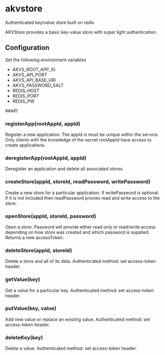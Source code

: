 # akvstore
Authenticated key/value store built on redis

AKVStore provides a basic key-value store with super light authentication.

## Configuration
Set the following environment variables
* AKVS_ROOT_APP_ID
* AKVS_API_PORT
* AKVS_API_BASE_URI
* AKVS_PASSWORD_SALT
* REDIS_HOST
* REDIS_PORT
* REDIS_PW


##API
### registerApp(rootAppId, appId)
Register a new application. The appId is must be unique within the service. Only clients with the knowledge of the secret rootAppId have access to create applications.

### deregisterApp(rootAppId, appId)
Deregister an application and delete all associated stores.

### createStore(appId, storeId, readPassword, writePassword)
Create a new store for a particular application. If writePassword is optional. If it is not included then readPassword provies read and write access to the store.

### openStore(appId, storeId, password)
Open a store. Password will provide either read only or read/write access depending on how store was created and which password is supplied. Returns a new accessToken. 

### deleteStore(appId, storeId)
Delete a store and all of its data. 
Authenticated method: set access-token header.

### getValue(key)
Get a value for a particular key.
Authenticated method: set access-token header.

### putValue(key, value)
Add new value or replace an existing value.
Authenticated method: set access-token header.

### deleteKey(key)
Delete a value.
Authenticated method: set access-token header.
